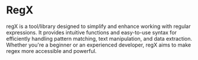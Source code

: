 # RegX
regX is a tool/library designed to simplify and enhance working with regular expressions. It provides intuitive functions and easy-to-use syntax for efficiently handling pattern matching, text manipulation, and data extraction. Whether you're a beginner or an experienced developer, regX aims to make regex more accessible and powerful.
